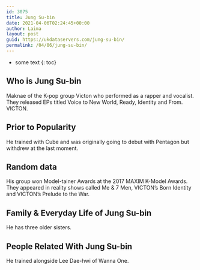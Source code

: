 ```yaml
---
id: 3075
title: Jung Su-bin
date: 2021-04-06T02:24:45+00:00
author: Laima
layout: post
guid: https://ukdataservers.com/jung-su-bin/
permalink: /04/06/jung-su-bin/
---
```


* some text
{: toc}


## Who is Jung Su-bin
                  
                  
                  
Maknae of the K-pop group Victon who performed as a rapper and vocalist. They released EPs titled Voice to New World, Ready, Identity and From. VICTON.
                  
              
            
              
            
                
                
                
## Prior to Popularity
                  
                  
                  
He trained with Cube and was originally going to debut with Pentagon but withdrew at the last moment.
                  
              
            
              
            
                
                
                
## Random data
                  
                  
                  
His group won Model-tainer Awards at the 2017 MAXIM K-Model Awards. They appeared in reality shows called Me & 7 Men, VICTON&#8217;s Born Identity and VICTON&#8217;s Prelude to the War.
                  
              
            
              
            
                
                
                
## Family & Everyday Life of Jung Su-bin
                  
                  
                  
He has three older sisters.
                  
              
            
              
            
                
                
                
## People Related With Jung Su-bin
                  
                  
                  
He trained alongside Lee Dae-hwi of Wanna One.
                  
              
            
              
            
                
              
            
              
              
            
            
              
            
          
          
          